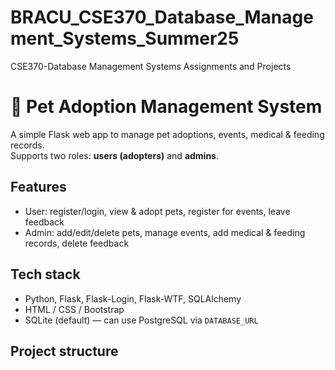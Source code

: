 # BRACU_CSE370_Database_Management_Systems_Summer25
CSE370-Database Management Systems Assignments and Projects

# 🐾 Pet Adoption Management System

A simple Flask web app to manage pet adoptions, events, medical & feeding records.  
Supports two roles: **users (adopters)** and **admins**.

## Features
- User: register/login, view & adopt pets, register for events, leave feedback  
- Admin: add/edit/delete pets, manage events, add medical & feeding records, delete feedback

## Tech stack
- Python, Flask, Flask-Login, Flask-WTF, SQLAlchemy  
- HTML / CSS / Bootstrap  
- SQLite (default) — can use PostgreSQL via `DATABASE_URL`

## Project structure


